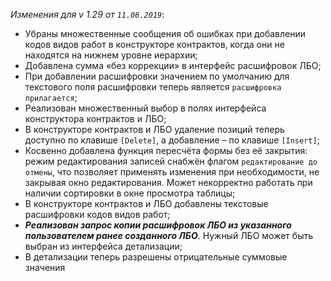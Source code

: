 _Изменения для v 1.29 от `11.06.2019`_:
- Убраны множественные сообщения об ошибках при добавлении кодов видов работ в конструкторе контрактов, когда они не находятся на нижнем уровне иерархии;
- Добавлена сумма «без коррекции» в интерфейс расшифровок ЛБО;
- При добавлении расшифровки значением по умолчанию для текстового поля расшифровки теперь является `расшифровка прилагается`;
- Реализован множественный выбор в полях интерфейса конструктора контрактов и ЛБО;
- В конструкторе контрактов и ЛБО удаление позиций теперь доступно по клавише `[Delete]`, а добавление – по клавише `[Insert]`;
- Косвенно добавлена функция пересчёта формы без её закрытия: режим редактирования записей снабжён флагом `редактирование до отмены`, что позволяет применять изменения при необходимости, не закрывая окно редактирования. Может некорректно работать при наличии сортировки в окне просмотра таблицы;
- В конструкторе контрактов и ЛБО добавлены текстовые расшифровки кодов видов работ;
- ***Реализован запрос копии расшифровок ЛБО из указанного пользователем ранее созданного ЛБО***. Нужный ЛБО может быть выбран из интерфейса детализации;
- В детализации теперь разрешены отрицательные суммовые значения
